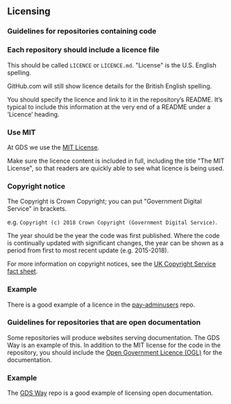 ## Licensing

### Guidelines for repositories containing code

### Each repository should include a licence file

This should be called `LICENCE` or `LICENCE.md`. "License" is the U.S. English spelling.

GitHub.com will still show licence details for the British English spelling.

You should specify the licence and link to it in the repository’s README. It’s typical to include this information at the very end of a README under a ‘Licence’ heading.

### Use MIT

At GDS we use the [MIT License](https://opensource.org/licenses/MIT).

Make sure the licence content is included in full, including the title "The MIT License", so that readers are quickly able to see what licence is being used.

### Copyright notice

The Copyright is Crown Copyright; you can put "Government Digital Service" in brackets.

e.g. `Copyright (c) 2018 Crown Copyright (Government Digital Service)`.

The year should be the year the code was first published. Where the code is continually updated with significant changes, the year can be shown as a period from first to most recent update (e.g. 2015-2018).

For more information on copyright notices, see the [UK Copyright Service fact sheet](http://www.copyrightservice.co.uk/copyright/p03_copyright_notices).

### Example

There is a good example of a licence in the [pay-adminusers](https://github.com/alphagov/pay-adminusers/blob/master/LICENCE) repo.

### Guidelines for repositories that are open documentation

Some repositories will produce websites serving documentation. The GDS Way is an example of this. In addition to the MIT license for the code in the repository, you should include the [Open Government Licence (OGL)](http://www.nationalarchives.gov.uk/doc/open-government-licence/version/3/) for the documentation.

### Example

The [GDS Way](https://github.com/alphagov/gds-way) repo is a good example of licensing open documentation.
